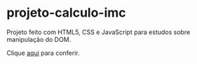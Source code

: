 # projeto-calculo-imc
 Projeto feito com HTML5,  CSS e JavaScript para estudos sobre manipulação do DOM. 

 Clique <a href ="https://mendjoy.github.io/projeto-calculo-imc/">aqui</a> para conferir.
